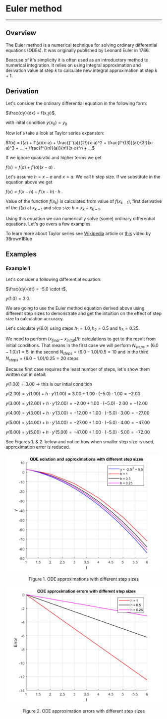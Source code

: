 # Euler method
___
## Overview
The Euler method is a numerical technique for solving ordinary differential equations (ODEs). It was originally published by Leonard Euler in 1786. 

Beacuse of it's simplicity it is often used as an introductory method to numerical integration. It relies on using integral approximation and derivation value at step $k$ to calculate new integral approximation at step $k+1$. 

## Derivation
Let's consider the ordinary differential equation in the following form:

$\frac{dy}{dx} = f(x,y)$, 

with inital condition $y(x_0) = y_0$

Now let's take a look at Taylor series expansion:

$f(x) = f(a) + f'(a)(x-a) + \frac{(''(a)}{2!}(x-a)^2 + \frac{f^{(3)}(a)}{3!}(x-a)^3 + ... + \frac{f^{(n)}(a)}{n!}(x-a)^n + ...$

If we ignore quadratic and higher terms we get

$f(x) = f(a) + f'(a)(x-a)$ .

Let's assume $h = x - a$ and $x > a$. We call $h$ step size. If we substitute in the equation above we get

$f(x) = f(x - h) + f'(x - h) \cdot h$ .

Value of the function $f(x_k)$ is calculated from value of $f(x_{k-1})$, first derivative of the $f(x)$ at $x_{k-1}$ and step size $h = {x_k - x_{k-1}}$.

Using this equation we can numerically solve (some) ordinary differential equations. Let's go overs a few examples.

To learn more about Taylor series see [Wikipedia](https://en.wikipedia.org/wiki/Taylor_series) article or [this](https://www.youtube.com/watch?v=3d6DsjIBzJ4) video by 3Brown1Blue
## Examples

### Example 1

Let's consider a following differential equation:

$\frac{dy}{dt} = -5.0 \cdot t$, 

$y(1.0) = 3.0$.

We are going to use the Euler method equation derived above using different step sizes to demonstrate and get the intuition on the effect of step size to calculation accuracy.

Let's calculate $y(6.0)$ using steps $h_1=1.0, h_2=0.5$ and $h_3 = 0.25$.

We need to perform $(x_{final} - x_{inital}) / h$ calculations to get to the result from initial conditions. That means in the first case we will perform $N_{steps}=(6.0 - 1.0)/1 = 5$, in the second $N_{steps}=(6.0 - 1.0)/0.5 = 10$ and in the third $N_{steps}=(6.0 - 1.0)/0.25 = 20$ steps.

Because first case requires the least number of steps, let's show them written out in detail:

$y(1.00) = 3.00$ $\rightarrow$ this is our intial condition

$y(2.00) = y(1.00) + h \cdot y'(1.00) = 3.00 + 1.00 \cdot (-5.0) \cdot 1.00 = -2.00$

$y(3.00) = y(2.00) + h \cdot y'(2.00) = -2.00 + 1.00 \cdot (-5.0) \cdot 2.00 = -12.00$

$y(4.00) = y(3.00) + h \cdot y'(3.00) = -12.00 + 1.00 \cdot (-5.0) \cdot 3.00 = -27.00$

$y(5.00) = y(4.00) + h \cdot y'(4.00) = -27.00 + 1.00 \cdot (-5.0) \cdot 4.00 = -47.00$

$y(6.00) = y(5.00) + h \cdot y'(5.00) = -47.00 + 1.00 \cdot (-5.0) \cdot 5.00 = -72.00$


See Figures 1. & 2. below and notice how when smaller step size is used, approximation error is reduced.

<p align="center">
  <img src="01_eulerExample1_Figure01.png" />
</p>
<p align="center">
  Figure 1. ODE approximations with different step sizes
</p>
 
<p align="center">
  <img src="01_eulerExample1_Figure02.png" />
</p>
<p align="center">
  Figure 2. ODE approximation errors with different step sizes
</p>


